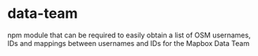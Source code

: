 # data-team
npm module that can be required to easily obtain a list of OSM usernames, IDs and mappings between usernames and IDs for the Mapbox Data Team
